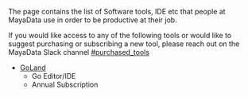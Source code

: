 The page contains the list of Software tools, IDE etc that people at MayaData use in order to be productive at their job.

If you would like access to any of the following tools or would like to suggest purchasing or subscribing a new tool, please reach out on the MayaData Slack channel [#purchased_tools](https://mayadata-team.slack.com/messages/purchased_tools)

* [GoLand](https://www.jetbrains.com/go/)
  - Go Editor/IDE
  - Annual Subscription
